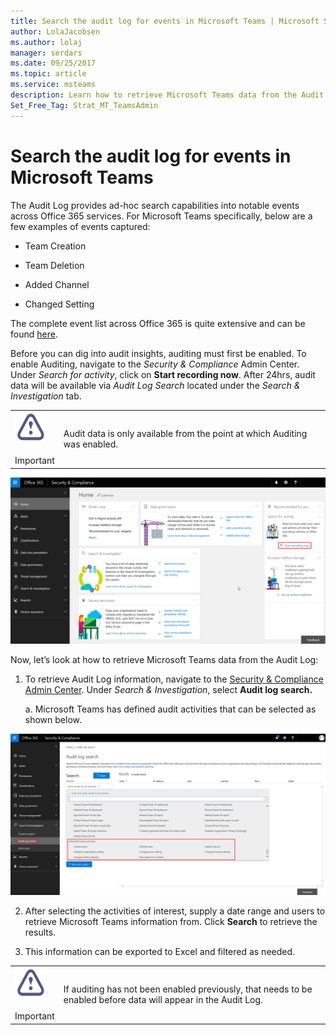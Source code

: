 ```yaml
---
title: Search the audit log for events in Microsoft Teams | Microsoft Support
author: LolaJacobsen
ms.author: lolaj
manager: serdars
ms.date: 09/25/2017
ms.topic: article
ms.service: msteams
description: Learn how to retrieve Microsoft Teams data from the Audit log.
Set_Free_Tag: Strat_MT_TeamsAdmin
---
```


Search the audit log for events in Microsoft Teams
==================================================

The Audit Log provides ad-hoc search capabilities into notable events across Office 365 services. For Microsoft Teams specifically, below are a few examples of events captured:

-   Team Creation

-   Team Deletion

-   Added Channel

-   Changed Setting

The complete event list across Office 365 is quite extensive and can be found [here](https://support.office.com/en-us/article/Search-the-audit-log-in-the-Office-365-Security-Compliance-Center-0d4d0f35-390b-4518-800e-0c7ec95e946c?ui=en-US&rs=en-US&ad=US#ID0EABAAA=Audited_activities).

Before you can dig into audit insights, auditing must first be enabled. To enable Auditing, navigate to the *Security & Compliance* Admin Center. Under *Search for activity*, click on **Start recording now**. After 24hrs, audit data will be available via *Audit Log Search* located under the *Search & Investigation* tab.


| |  |
|---------|---------|
|![](media/Search_the_audit_log_for_events_in_Microsoft_Teams_image1.png)<br></br>Important     |Audit data is only available from the point at which Auditing was enabled.         |

![](media/Search_the_audit_log_for_events_in_Microsoft_Teams_image2.png)

Now, let’s look at how to retrieve Microsoft Teams data from the Audit Log:

1.  To retrieve Audit Log information, navigate to the [Security & Compliance Admin Center](https://go.microsoft.com/fwlink/?linkid=855775). Under *Search & Investigation*, select **Audit log search.**

    a.  Microsoft Teams has defined audit activities that can be selected as shown below.

![](media/Search_the_audit_log_for_events_in_Microsoft_Teams_image3.png)

2.  After selecting the activities of interest, supply a date range and users to retrieve Microsoft Teams information from. Click **Search** to retrieve the results.

3.  This information can be exported to Excel and filtered as needed.


|  | |
|---------|---------|
|![](media/Search_the_audit_log_for_events_in_Microsoft_Teams_image1.png)<br></br>Important |If auditing has not been enabled previously, that needs to be enabled before data will appear in the Audit Log.         |
